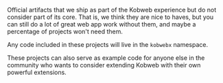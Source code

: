 Official artifacts that we ship as part of the Kobweb experience but do not consider part of its core. That is, we think
they are nice to haves, but you can still do a lot of great web app work without them, and maybe a percentage of
projects won't need them.

Any code included in these projects will live in the `kobwebx` namespace.

These projects can also serve as example code for anyone else in the community who wants to consider extending Kobweb
with their own powerful extensions.